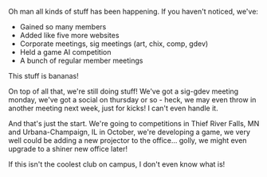 Oh man all kinds of stuff has been happening. If you haven't noticed, we've:
<ul>
	<li>Gained so many members</li>
	<li>Added like five more websites</li>
	<li>Corporate meetings, sig meetings (art, chix, comp, gdev)</li>
	<li>Held a game AI competition</li>
	<li>A bunch of regular member meetings</li>
</ul>
This stuff is bananas!

On top of all that, we're still doing stuff! We've got a sig-gdev meeting monday, we've got a social on thursday or so - heck, we may even throw in another meeting next week, just for kicks! I can't even handle it.

And that's just the start. We're going to competitions in Thief River Falls, MN and Urbana-Champaign, IL in October, we're developing a game, we very well could be adding a new projector to the office... golly, we might even upgrade to a shiner new office later!

If this isn't the coolest club on campus, I don't even know what is!